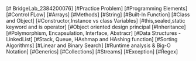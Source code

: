 
[# BridgeLab_2384200076]
[#Practice Problem]
[#Programming Elements]
[#Control FLow]
[#Arrays]
[#Methods]
[#String]
[#Built-In Function]
[#Class and Object]
[#Constructor,Instance vs class Variables]
[#this,sealed,static keyword and is operator]
[#Object oriented design principal
[#Inheritance]
[#Polymorphism, Encapsulation, Interface, Abstracr]
[#Data Structures - LinkedList]
[#Stack, Queue, HAshmap and HAshing function]
[#Sorting Algorithms]
[#Linear and Binary Search]
[#Runtime analysis & Big-O Notation]
[#Generics]
[#Collections]
[#Streams]
[#Exception]
[#Regex]

